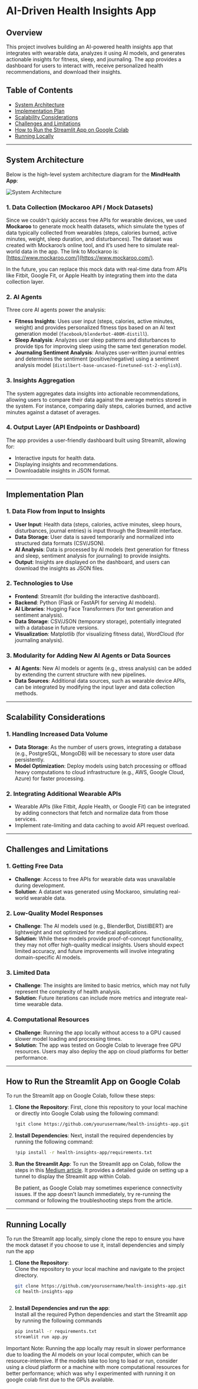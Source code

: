 # AI-Driven Health Insights App

## Overview
This project involves building an AI-powered health insights app that integrates with wearable data, analyzes it using AI models, and generates actionable insights for fitness, sleep, and journaling. The app provides a dashboard for users to interact with, receive personalized health recommendations, and download their insights.

## Table of Contents
- [System Architecture](#system-architecture)
- [Implementation Plan](#implementation-plan)
- [Scalability Considerations](#scalability-considerations)
- [Challenges and Limitations](#challenges-and-limitations)
- [How to Run the Streamlit App on Google Colab](#how-to-run-the-streamlit-app-on-google-colab)
- [Running Locally](#running-locally)

---

## System Architecture

Below is the high-level system architecture diagram for the **MindHealth App**:

![System Architecture](MINDHEALTH%20APP.png)

### 1. Data Collection (Mockaroo API / Mock Datasets)
Since we couldn't quickly access free APIs for wearable devices, we used **Mockaroo** to generate mock health datasets, which simulate the types of data typically collected from wearables (steps, calories burned, active minutes, weight, sleep duration, and disturbances). The dataset was created with Mockaroo’s online tool, and it’s used here to simulate real-world data in the app. The link to Mockaroo is: [https://www.mockaroo.com/](https://www.mockaroo.com/).

In the future, you can replace this mock data with real-time data from APIs like Fitbit, Google Fit, or Apple Health by integrating them into the data collection layer.

### 2. AI Agents
Three core AI agents power the analysis:
- **Fitness Insights**: Uses user input (steps, calories, active minutes, weight) and provides personalized fitness tips based on an AI text generation model (`facebook/blenderbot-400M-distill`).
- **Sleep Analysis**: Analyzes user sleep patterns and disturbances to provide tips for improving sleep using the same text generation model.
- **Journaling Sentiment Analysis**: Analyzes user-written journal entries and determines the sentiment (positive/negative) using a sentiment analysis model (`distilbert-base-uncased-finetuned-sst-2-english`).

### 3. Insights Aggregation
The system aggregates data insights into actionable recommendations, allowing users to compare their data against the average metrics stored in the system. For instance, comparing daily steps, calories burned, and active minutes against a dataset of averages.

### 4. Output Layer (API Endpoints or Dashboard)
The app provides a user-friendly dashboard built using Streamlit, allowing for:
- Interactive inputs for health data.
- Displaying insights and recommendations.
- Downloadable insights in JSON format.

---

## Implementation Plan

### 1. Data Flow from Input to Insights
- **User Input**: Health data (steps, calories, active minutes, sleep hours, disturbances, journal entries) is input through the Streamlit interface.
- **Data Storage**: User data is saved temporarily and normalized into structured data formats (CSV/JSON).
- **AI Analysis**: Data is processed by AI models (text generation for fitness and sleep, sentiment analysis for journaling) to provide insights.
- **Output**: Insights are displayed on the dashboard, and users can download the insights as JSON files.

### 2. Technologies to Use
- **Frontend**: Streamlit (for building the interactive dashboard).
- **Backend**: Python (Flask or FastAPI for serving AI models).
- **AI Libraries**: Hugging Face Transformers (for text generation and sentiment analysis).
- **Data Storage**: CSV/JSON (temporary storage), potentially integrated with a database in future versions.
- **Visualization**: Matplotlib (for visualizing fitness data), WordCloud (for journaling analysis).

### 3. Modularity for Adding New AI Agents or Data Sources
- **AI Agents**: New AI models or agents (e.g., stress analysis) can be added by extending the current structure with new pipelines.
- **Data Sources**: Additional data sources, such as wearable device APIs, can be integrated by modifying the input layer and data collection methods.

---

## Scalability Considerations

### 1. Handling Increased Data Volume
- **Data Storage**: As the number of users grows, integrating a database (e.g., PostgreSQL, MongoDB) will be necessary to store user data persistently.
- **Model Optimization**: Deploy models using batch processing or offload heavy computations to cloud infrastructure (e.g., AWS, Google Cloud, Azure) for faster processing.

### 2. Integrating Additional Wearable APIs
- Wearable APIs (like Fitbit, Apple Health, or Google Fit) can be integrated by adding connectors that fetch and normalize data from those services.
- Implement rate-limiting and data caching to avoid API request overload.

---

## Challenges and Limitations

### 1. Getting Free Data
- **Challenge**: Access to free APIs for wearable data was unavailable during development.
- **Solution**: A dataset was generated using Mockaroo, simulating real-world wearable data.

### 2. Low-Quality Model Responses
- **Challenge**: The AI models used (e.g., BlenderBot, DistilBERT) are lightweight and not optimized for medical applications.
- **Solution**: While these models provide proof-of-concept functionality, they may not offer high-quality medical insights. Users should expect limited accuracy, and future improvements will involve integrating domain-specific AI models.

### 3. Limited Data
- **Challenge**: The insights are limited to basic metrics, which may not fully represent the complexity of health analysis.
- **Solution**: Future iterations can include more metrics and integrate real-time wearable data.

### 4. Computational Resources
- **Challenge**: Running the app locally without access to a GPU caused slower model loading and processing times.
- **Solution**: The app was tested on Google Colab to leverage free GPU resources. Users may also deploy the app on cloud platforms for better performance.

---

## How to Run the Streamlit App on Google Colab

To run the Streamlit app on Google Colab, follow these steps:

1. **Clone the Repository**: First, clone this repository to your local machine or directly into Google Colab using the following command:

    ```bash
    !git clone https://github.com/yourusername/health-insights-app.git
    ```

2. **Install Dependencies**: Next, install the required dependencies by running the following command:

    ```bash
    !pip install -r health-insights-app/requirements.txt
    ```

3. **Run the Streamlit App**: To run the Streamlit app on Colab, follow the steps in this [Medium article](https://medium.com/@aagamanbhattrai/running-a-streamlit-application-in-google-colab-1576b7188c87). It provides a detailed guide on setting up a tunnel to display the Streamlit app within Colab.

    Be patient, as Google Colab may sometimes experience connectivity issues. If the app doesn't launch immediately, try re-running the command or following the troubleshooting steps from the article.

---

## Running Locally

To run the Streamlit app locally, simply clone the repo to ensure you have the mock dataset if you choose to use it, install dependencies and simply run the app

1. **Clone the Repository**:  
   Clone the repository to your local machine and navigate to the project directory.

   ```bash
   git clone https://github.com/yourusername/health-insights-app.git
   cd health-insights-app



2. **Install Dependencies and run the app**:  
   Install all the required Python dependencies and start the Streamlit app by running the following commands

   ```bash
   pip install -r requirements.txt
   streamlit run app.py

Important Note: Running the app locally may result in slower performance due to loading the AI models on your local computer, which can be resource-intensive. If the models take too long to load or run, consider using a cloud platform or a machine with more computational resources for better performance; which was why I experimented with running it on google colab first due to the GPUs available.


